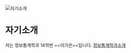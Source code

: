 ![자기소개](https://cdn3.iconfinder.com/data/icons/rcons-user-profession/32/lawyer-woman-48.png)

자기소개
=======

저는 정보통계학과 14학번 ==이가은==입니다.
[정보통계학과소개](http://statistics.kangwon.ac.kr)





